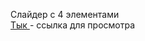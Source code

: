 

Слайдер с 4 элементами
<br>
<a href="https://tronev.github.io/slider-sources/index.html">Тык </a> - ссылка для просмотра
